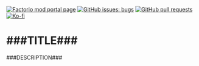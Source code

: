 [![Factorio mod portal page](https://img.shields.io/badge/dynamic/json?color=orange&label=Factorio&query=downloads_count&suffix=%20downloads&url=https%3A%2F%2Fmods.factorio.com%2Fapi%2Fmods%2F###NAME###&style=for-the-badge)](https://mods.factorio.com/mod/###NAME###)
[![GitHub issues: bugs](https://img.shields.io/github/issues/QuingKhaos/###NAME###/bug?label=Bug%20Reports&style=for-the-badge)](https://github.com/QuingKhaos/###NAME###/issues?q=is%3Aissue%20state%3Aopen%20label%3Abug)
[![GitHub pull requests](https://img.shields.io/github/issues-pr/QuingKhaos/###NAME###?label=Pull%20Requests&style=for-the-badge)](https://github.com/QuingKhaos/###NAME###/pulls)
[![Ko-fi](https://img.shields.io/badge/Ko--fi-support%20me-hotpink?logo=kofi&logoColor=white&style=for-the-badge)](https://ko-fi.com/quingkhaos)

# ###TITLE###

###DESCRIPTION###
